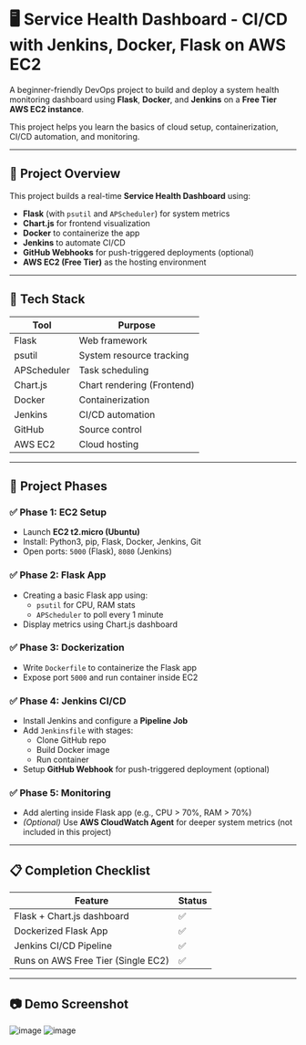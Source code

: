 # 🖥️ Service Health Dashboard - CI/CD with Jenkins, Docker, Flask on AWS EC2

A beginner-friendly DevOps project to build and deploy a system health monitoring dashboard using **Flask**, **Docker**, and **Jenkins** on a **Free Tier AWS EC2 instance**.

This project helps you learn the basics of cloud setup, containerization, CI/CD automation, and monitoring.

---

## 🚀 Project Overview

This project builds a real-time **Service Health Dashboard** using:

- **Flask** (with `psutil` and `APScheduler`) for system metrics
- **Chart.js** for frontend visualization
- **Docker** to containerize the app
- **Jenkins** to automate CI/CD
- **GitHub Webhooks** for push-triggered deployments (optional)
- **AWS EC2 (Free Tier)** as the hosting environment

---

## 🔧 Tech Stack

| Tool         | Purpose                      |
|--------------|------------------------------|
| Flask        | Web framework                |
| psutil       | System resource tracking     |
| APScheduler  | Task scheduling              |
| Chart.js     | Chart rendering (Frontend)   |
| Docker       | Containerization             |
| Jenkins      | CI/CD automation             |
| GitHub       | Source control               |
| AWS EC2      | Cloud hosting                |

---

## 🧩 Project Phases

### ✅ Phase 1: EC2 Setup

- Launch **EC2 t2.micro (Ubuntu)**
- Install: Python3, pip, Flask, Docker, Jenkins, Git
- Open ports: `5000` (Flask), `8080` (Jenkins)

### ✅ Phase 2: Flask App

- Creating a basic Flask app using:
  - `psutil` for CPU, RAM stats
  - `APScheduler` to poll every 1 minute
- Display metrics using Chart.js dashboard

### ✅ Phase 3: Dockerization

- Write `Dockerfile` to containerize the Flask app
- Expose port `5000` and run container inside EC2

### ✅ Phase 4: Jenkins CI/CD

- Install Jenkins and configure a **Pipeline Job**
- Add `Jenkinsfile` with stages:
  - Clone GitHub repo
  - Build Docker image
  - Run container
- Setup **GitHub Webhook** for push-triggered deployment (optional)

### ✅ Phase 5: Monitoring

- Add alerting inside Flask app (e.g., CPU > 70%, RAM > 70%)
- *(Optional)* Use **AWS CloudWatch Agent** for deeper system metrics (not included in this project)

---

## 📋 Completion Checklist

| Feature                                  | Status |
|------------------------------------------|--------|
| Flask + Chart.js dashboard               | ✅     |
| Dockerized Flask App                     | ✅     |
| Jenkins CI/CD Pipeline                   | ✅     |
| Runs on AWS Free Tier (Single EC2)       | ✅     |

---

## 📷 Demo Screenshot

![image](https://github.com/user-attachments/assets/9726205e-ea1d-4b3a-a79f-c19a035be79b)
![image](https://github.com/user-attachments/assets/d5844cf1-4124-4577-b194-fd26ec5a7d49)




